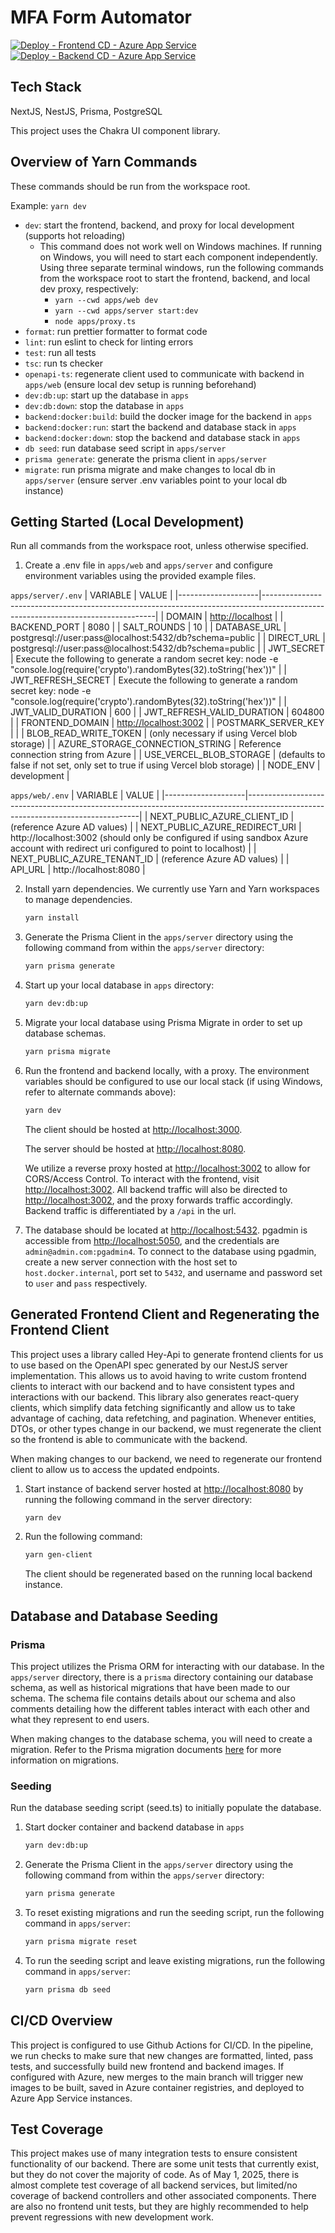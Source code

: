 # MFA Form Automator

[![Deploy - Frontend CD - Azure App Service](https://github.com/sandboxnu/mfa-form-automator/actions/workflows/main_mfa-forms-frontend.yml/badge.svg?branch=main)](https://github.com/sandboxnu/mfa-form-automator/actions/workflows/main_mfa-forms-frontend.yml)
[![Deploy - Backend CD - Azure App Service](https://github.com/sandboxnu/mfa-form-automator/actions/workflows/main_mfa-forms-backend.yml/badge.svg?branch=main)](https://github.com/sandboxnu/mfa-form-automator/actions/workflows/main_mfa-forms-backend.yml)

## Tech Stack

NextJS, NestJS, Prisma, PostgreSQL

This project uses the Chakra UI component library.

## Overview of Yarn Commands

These commands should be run from the workspace root.

Example:
`yarn dev`

- `dev`: start the frontend, backend, and proxy for local development (supports hot reloading)
  - This command does not work well on Windows machines. If running on Windows, you will need to start each component independently. Using three separate terminal windows, run the following commands from the workspace root to start the frontend, backend, and local dev proxy, respectively:
    - `yarn --cwd apps/web dev`
    - `yarn --cwd apps/server start:dev`
    - `node apps/proxy.ts`
- `format`: run prettier formatter to format code
- `lint`: run eslint to check for linting errors
- `test`: run all tests
- `tsc`: run ts checker
- `openapi-ts`: regenerate client used to communicate with backend in `apps/web` (ensure local dev setup is running beforehand)
- `dev:db:up`: start up the database in `apps`
- `dev:db:down`: stop the database in `apps`
- `backend:docker:build`: build the docker image for the backend in `apps`
- `backend:docker:run`: start the backend and database stack in `apps`
- `backend:docker:down`: stop the backend and database stack in `apps`
- `db seed`: run database seed script in `apps/server`
- `prisma generate`: generate the prisma client in `apps/server`
- `migrate`: run prisma migrate and make changes to local db in `apps/server` (ensure server .env variables point to your local db instance)

## Getting Started (Local Development)

Run all commands from the workspace root, unless otherwise specified.

1. Create a .env file in `apps/web` and `apps/server` and configure environment variables using the provided example files.

`apps/server/.env`
| VARIABLE | VALUE |
|--------------------|---------------------------------------------------------------------------------------------------------------------------------|
| DOMAIN | <http://localhost> |
| BACKEND_PORT | 8080 |
| SALT_ROUNDS | 10 |
| DATABASE_URL | postgresql://user:pass@localhost:5432/db?schema=public |
| DIRECT_URL | postgresql://user:pass@localhost:5432/db?schema=public |
| JWT_SECRET | Execute the following to generate a random secret key: node -e "console.log(require('crypto').randomBytes(32).toString('hex'))" |
| JWT_REFRESH_SECRET | Execute the following to generate a random secret key: node -e "console.log(require('crypto').randomBytes(32).toString('hex'))" |
| JWT_VALID_DURATION | 600 |
| JWT_REFRESH_VALID_DURATION | 604800 |
| FRONTEND_DOMAIN | <http://localhost:3002> |
| POSTMARK_SERVER_KEY | |
| BLOB_READ_WRITE_TOKEN | (only necessary if using Vercel blob storage) |
| AZURE_STORAGE_CONNECTION_STRING | Reference connection string from Azure |
| USE_VERCEL_BLOB_STORAGE | (defaults to false if not set, only set to true if using Vercel blob storage) |
| NODE_ENV | development |

`apps/web/.env`
| VARIABLE | VALUE |
|--------------------|---------------------------------------------------------------------------------------------------------------------------------|
| NEXT_PUBLIC_AZURE_CLIENT_ID | (reference Azure AD values) |
| NEXT_PUBLIC_AZURE_REDIRECT_URI | http://localhost:3002 (should only be configured if using sandbox Azure account with redirect uri configured to point to localhost) |
| NEXT_PUBLIC_AZURE_TENANT_ID | (reference Azure AD values) |
| API_URL | http://localhost:8080 |

2. Install yarn dependencies. We currently use Yarn and Yarn workspaces to manage dependencies.

   ```bash
   yarn install
   ```

3. Generate the Prisma Client in the `apps/server` directory using the following command from within the `apps/server` directory:

   ```bash
   yarn prisma generate
   ```

4. Start up your local database in `apps` directory:

   ```bash
   yarn dev:db:up
   ```

5. Migrate your local database using Prisma Migrate in order to set up database schemas.

   ```bash
   yarn prisma migrate
   ```

6. Run the frontend and backend locally, with a proxy. The environment variables should be configured to use our local stack (if using Windows, refer to alternate commands above):

   ```bash
   yarn dev
   ```

   The client should be hosted at [http://localhost:3000](http://localhost:3000).

   The server should be hosted at [http://localhost:8080](http://localhost:8080).

   We utilize a reverse proxy hosted at [http://localhost:3002](http://localhost:3002) to allow for CORS/Access Control. To interact with the frontend, visit [http://localhost:3002](http://localhost:3002). All backend traffic will also be directed to [http://localhost:3002](http://localhost:3002), and the proxy forwards traffic accordingly. Backend traffic is differentiated by a `/api` in the url.

7. The database should be located at [http://localhost:5432](http://localhost:5432). pgadmin is accessible from [http://localhost:5050](http://localhost:5050), and the credentials are `admin@admin.com:pgadmin4`. To connect to the database using pgadmin, create a new server connection with the host set to `host.docker.internal`, port set to `5432`, and username and password set to `user` and `pass` respectively.

## Generated Frontend Client and Regenerating the Frontend Client

This project uses a library called Hey-Api to generate frontend clients for us to use based on the OpenAPI spec generated by our NestJS server implementation. This allows us to avoid having to write custom frontend clients to interact with our backend and to have consistent types and interactions with our backend. This library also generates react-query clients, which simplify data fetching significantly and allow us to take advantage of caching, data refetching, and pagination. Whenever entities, DTOs, or other types change in our backend, we must regenerate the client so the frontend is able to communicate with the backend.

When making changes to our backend, we need to regenerate our frontend client to allow us to access the updated endpoints.

1. Start instance of backend server hosted at [http://localhost:8080](http://localhost:8080) by running the following command in the server directory:

   ```bash
   yarn dev
   ```

2. Run the following command:

   ```bash
   yarn gen-client
   ```

   The client should be regenerated based on the running local backend instance.

## Database and Database Seeding

### Prisma

This project utilizes the Prisma ORM for interacting with our database. In the `apps/server` directory, there is a `prisma` directory containing our database schema, as well as historical migrations that have been made to our schema. The schema file contains details about our schema and also comments detailing how the different tables interact with each other and what they represent to end users.

When making changes to the database schema, you will need to create a migration. Refer to the Prisma migration documents [here](https://www.prisma.io/docs/orm/prisma-migrate/getting-started) for more information on migrations.

### Seeding

Run the database seeding script (seed.ts) to initially populate the database.

1. Start docker container and backend database in `apps`

   ```bash
   yarn dev:db:up
   ```

2. Generate the Prisma Client in the `apps/server` directory using the following command from within the `apps/server` directory:

   ```bash
   yarn prisma generate
   ```

3. To reset existing migrations and run the seeding script, run the following command in `apps/server`:

   ```bash
   yarn prisma migrate reset
   ```

4. To run the seeding script and leave existing migrations, run the following command in `apps/server`:

   ```bash
   yarn prisma db seed
   ```

## CI/CD Overview

This project is configured to use Github Actions for CI/CD. In the pipeline, we run checks to make sure that new changes are formatted, linted, pass tests, and successfully build new frontend and backend images. If configured with Azure, new merges to the main branch will trigger new images to be built, saved in Azure container registries, and deployed to Azure App Service instances.

## Test Coverage

This project makes use of many integration tests to ensure consistent functionality of our backend. There are some unit tests that currently exist, but they do not cover the majority of code. As of May 1, 2025, there is almost complete test coverage of all backend services, but limited/no coverage of backend controllers and other associated components. There are also no frontend unit tests, but they are highly recommended to help prevent regressions with new development work.
